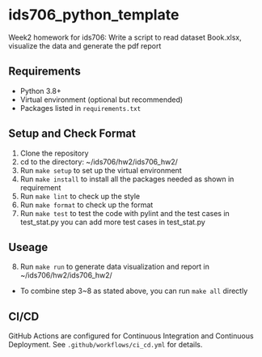 # ids706_python_template
Week2 homework for ids706: 
Write a script to read dataset Book.xlsx, visualize the data and generate the pdf report

## Requirements

- Python 3.8+
- Virtual environment (optional but recommended)
- Packages listed in `requirements.txt`

## Setup and Check Format
1. Clone the repository
2. cd to the directory: ~/ids706/hw2/ids706_hw2/
3. Run `make setup` to set up the virtual environment
4. Run `make install` to install all the packages needed as shown in requirement
5. Run `make lint` to check up the style
6. Run `make format` to check up the format
7. Run `make test` to test the code with pylint and the test cases in test_stat.py
you can add more test cases in test_stat.py

## Useage
8. Run `make run` to generate data visualization and report in ~/ids706/hw2/ids706_hw2/

- To combine step 3~8 as stated above, you can run `make all` directly


## CI/CD
GitHub Actions are configured for Continuous Integration and Continuous Deployment. See `.github/workflows/ci_cd.yml` for details.


